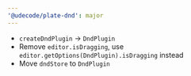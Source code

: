 ```yaml
---
'@udecode/plate-dnd': major
---
```


- `createDndPlugin` -> `DndPlugin`
- Remove `editor.isDragging`, use `editor.getOptions(DndPlugin).isDragging` instead
- Move `dndStore` to `DndPlugin`
